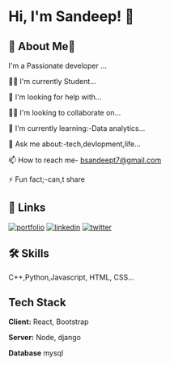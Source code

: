 
# Hi, I'm Sandeep! 👋


## 🚀 About Me🙂
I'm a Passionate developer ...



👩‍💻 I'm currently Student...

🤔 I'm looking for help with...

👯‍♀️ I'm looking to collaborate on...

🧠 I'm currently learning:-Data analytics...

💬 Ask me about:-tech,devlopment,life...

📫 How to reach me- bsandeept7@gmail.com

⚡️ Fun fact;-can,t share


## 🔗 Links
[![portfolio](https://img.shields.io/badge/my_portfolio-000?style=for-the-badge&logo=ko-fi&logoColor=white)](https://katherinempeterson.com/)
[![linkedin](https://img.shields.io/badge/linkedin-0A66C2?style=for-the-badge&logo=linkedin&logoColor=white)](https://www.linkedin.com/in/sandeep-singh-8a9914199/)
[![twitter](https://img.shields.io/badge/twitter-1DA1F2?style=for-the-badge&logo=twitter&logoColor=white)](https://twitter.com/)


## 🛠 Skills
C++,Python,Javascript, HTML, CSS...


## Tech Stack

**Client:** React, Bootstrap

**Server:** Node, django

**Database** mysql



